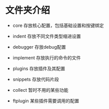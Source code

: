 # 文件夹介绍

- core 存放核心配置，包括基础设置和按键绑定

- indent 存放不同文件类型缩进设置

- debugger 存放debug配置

- implement 存放执行的命令的文件

- plugins 存放插件及其配置

- snippets 存放代码片段

- collect 暂时不用的某些功能

- ftplugin 某些插件需要调用的配置
